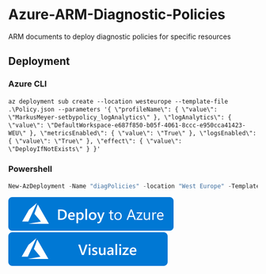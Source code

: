 # Azure-ARM-Diagnostic-Policies
ARM documents to deploy diagnostic policies for specific resources

## Deployment

### Azure CLI

```azurecli-interactive
az deployment sub create --location westeurope --template-file .\Policy.json --parameters '{ \"profileName\": { \"value\": \"MarkusMeyer-setbypolicy_logAnalytics\" }, \"logAnalytics\": { \"value\": \"DefaultWorkspace-e687f850-b05f-4061-8ccc-e950cca41423-WEU\" }, \"metricsEnabled\": { \"value\": \"True\" }, \"logsEnabled\": { \"value\": \"True\" }, \"effect\": { \"value\": \"DeployIfNotExists\" } }'
```

### Powershell

```powershell
New-AzDeployment -Name "diagPolicies" -location "West Europe" -TemplateFile .\Policy.json  -verbose -TemplateParameterFile .\Policy.parameters.json
```

[![Deploy To Azure](https://raw.githubusercontent.com/Azure/azure-quickstart-templates/master/1-CONTRIBUTION-GUIDE/images/deploytoazure.svg?sanitize=true)](https://portal.azure.com/#create/Microsoft.Template/uri/https%3A%2F%2raw.githubusercontent.com%2FMarkusMeyer13%2FAzure-ARM-Diagnostic-Policies%2Fmaster%2Policy.json)  [![Visualize](https://raw.githubusercontent.com/Azure/azure-quickstart-templates/master/1-CONTRIBUTION-GUIDE/images/visualizebutton.svg?sanitize=true)](http://armviz.io/#/?load=https%3A%2F%2raw.githubusercontent.com%2FMarkusMeyer13%2FAzure-ARM-Diagnostic-Policies%2Fmaster%2Policy.json)
